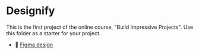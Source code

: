 # Designify

This is the first project of the online course, "Build Impressive Projects". Use this folder as a starter for your project.

- 🎨 [Figma design](https://www.figma.com/design/vGZukTB15Jiy9r1PVChAqc/Build-Impressive-Projects?node-id=0-1&t=Sr4QEwbURdTkiBU7-1)
